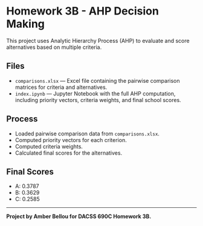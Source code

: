 # Homework 3B - AHP Decision Making

This project uses Analytic Hierarchy Process (AHP) to evaluate and score alternatives based on multiple criteria.

## Files
- `comparisons.xlsx` — Excel file containing the pairwise comparison matrices for criteria and alternatives.
- `index.ipynb` — Jupyter Notebook with the full AHP computation, including priority vectors, criteria weights, and final school scores.

## Process
- Loaded pairwise comparison data from `comparisons.xlsx`.
- Computed priority vectors for each criterion.
- Computed criteria weights.
- Calculated final scores for the alternatives.

## Final Scores
- A: 0.3787
- B: 0.3629
- C: 0.2585

---

**Project by Amber Bellou for DACSS 690C Homework 3B.**
